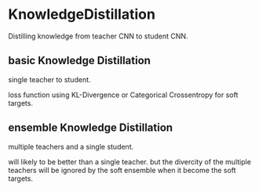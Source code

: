 # KnowledgeDistillation
Distilling knowledge from teacher CNN to student CNN.


## basic Knowledge Distillation
single teacher to student.

loss function using KL-Divergence or Categorical Crossentropy for soft targets.

## ensemble Knowledge Distillation
multiple teachers and a single student.

will likely to be better than a single teacher. but the divercity of the multiple teachers will be ignored by the soft ensemble when it become the soft targets.
